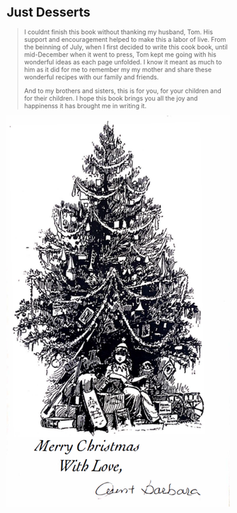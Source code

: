 # Just Desserts
>I couldnt finish this book without thanking my husband, Tom. His support and encouragement helped to make this a labor of live. From the beinning of July, when I first decided to write this cook book, until mid-December when it went to press, Tom kept me going with his wonderful ideas as each page unfolded. I know it meant as much to him as it did for me to remember my my mother and share these wonderful recipes with our family and friends.
>
>And to my brothers and sisters, this is for you, for your children and for their children. I hope this book brings you all the joy and happinenss it has brought me in writing it.

![Merry Christmas](/images/closing/merry_xmas.png)